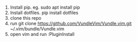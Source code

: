 
1. Install pip.  eg. sudo apt install pip
2. Install dotfiles. pip install dotfiles
3. clone this repo
4. run git clone https://github.com/VundleVim/Vundle.vim.git ~/.vim/bundle/Vundle.vim
5. open vim and run :PluginInstall
